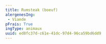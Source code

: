```yaml
---
title: Rumsteak (boeuf)
alergenesIng:
 - Viande
pFrais: True
ingType: animaux
uuid: ed8fc37d-c61e-41dc-97d4-96ca59bd6dd9
---
```

